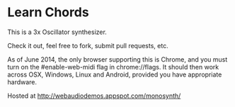 # Learn Chords

This is a 3x Oscillator synthesizer.

Check it out, feel free to fork, submit pull requests, etc.

As of June 2014, the only browser supporting this is Chrome, and you must turn on the #enable-web-midi flag in chrome://flags.  It should then work across OSX, Windows, Linux and Android, provided you have appropriate hardware.

Hosted at http://webaudiodemos.appspot.com/monosynth/
